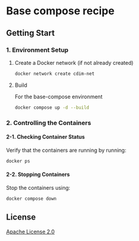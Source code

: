 # Base compose recipe

## Getting Start

### 1. Environment Setup

1. Create a Docker network (if not already created)

    ``` sh
    docker network create cdim-net
    ```

1. Build

    For the base-compose environment

    ```sh
    docker compose up -d --build
    ```

### 2. Controlling the Containers

#### 2-1. Checking Container Status

Verify that the containers are running by running:

```sh
docker ps
```

#### 2-2. Stopping Containers

Stop the containers using:

```sh
docker compose down
```

## License

[Apache License 2.0](https://www.apache.org/licenses/LICENSE-2.0)
